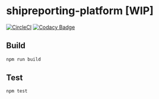 # shipreporting-platform [WIP]

[![CircleCI](https://circleci.com/gh/deeper-x/shipreporting-platform.svg?style=svg)](https://circleci.com/gh/deeper-x/shipreporting-platform)
[![Codacy Badge](https://api.codacy.com/project/badge/Grade/4633c308b2dc45a4b952d7f21478e285)](https://www.codacy.com/manual/deeper-x/shipreporting-platform?utm_source=github.com&amp;utm_medium=referral&amp;utm_content=deeper-x/shipreporting-platform&amp;utm_campaign=Badge_Grade)


## Build

```bash
npm run build
```

## Test

```bash
npm test
```
